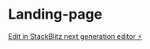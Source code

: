 # Landing-page

[Edit in StackBlitz next generation editor ⚡️](https://stackblitz.com/~/github.com/coderhimanshu2775/Landing-page)